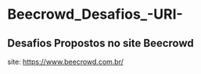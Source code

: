 # Beecrowd_Desafios_-URI-

## Desafios Propostos no site Beecrowd

site: https://www.beecrowd.com.br/
